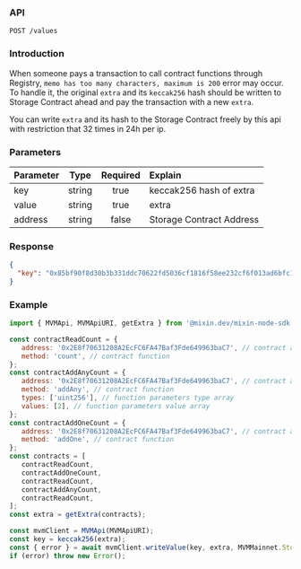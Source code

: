 ### API

`POST /values`

### Introduction
When someone pays a transaction to call contract functions through Registry, 
`memo has too many characters, maximum is 200` error may occur.
To handle it, the original `extra` and its `keccak256` hash should be written to Storage Contract ahead and
pay the transaction with a new `extra`.

You can write `extra` and its hash to the Storage Contract freely by this api with restriction that 32 times in 24h per ip.

### Parameters

| Parameter |  Type  | Required | Explain                  |
|:----------|:------:|:--------:|:-------------------------|
| key       | string |   true   | keccak256 hash of extra  |
| value     | string |   true   | extra                    |
| address   | string |  false   | Storage Contract Address |

### Response

```json
{
  "key": "0x85bf90f8d30b3b331ddc70622fd5036cf1816f58ee232cf6f013ad6bfc1a8bbf"
}
```

### Example

```javascript
import { MVMApi, MVMApiURI, getExtra } from '@mixin.dev/mixin-node-sdk';

const contractReadCount = {
   address: '0x2E8f70631208A2EcFC6FA47Baf3Fde649963baC7', // contract address
   method: 'count', // contract function
};
const contractAddAnyCount = {
   address: '0x2E8f70631208A2EcFC6FA47Baf3Fde649963baC7', // contract address
   method: 'addAny', // contract function
   types: ['uint256'], // function parameters type array
   values: [2], // function parameters value array
};
const contractAddOneCount = {
   address: '0x2E8f70631208A2EcFC6FA47Baf3Fde649963baC7', // contract address
   method: 'addOne', // contract function
};
const contracts = [
   contractReadCount,
   contractAddOneCount,
   contractReadCount,
   contractAddAnyCount,
   contractReadCount,
];
const extra = getExtra(contracts);

const mvmClient = MVMApi(MVMApiURI);     
const key = keccak256(extra);
const { error } = await mvmClient.writeValue(key, extra, MVMMainnet.Storage.Contract);
if (error) throw new Error();   
```
